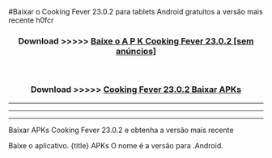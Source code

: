 #Baixar o Cooking Fever 23.0.2  para tablets Android gratuitos a versão mais recente h0fcr


<div align="center">
<h3>Download >>>>> <a href="https://pt-web.web.app/?pt= Cooking Fever 23.0.2">Baixe o A P K Cooking Fever 23.0.2 [sem anúncios]</a></h3><br>

<h3>Download >>>>> <a href="https://pt-web.web.app/?pt= Cooking Fever 23.0.2">Cooking Fever 23.0.2 Baixar APKs</a></h3>
</div>

----------------------------------------------------------

----------------------------------------------------------

----------------------------------------------------------

Baixar APKs Cooking Fever 23.0.2 e obtenha a versão mais recente

Baixe o aplicativo. {title} APKs O nome é a versão para .Android.


